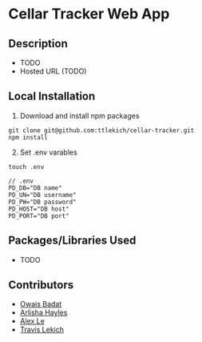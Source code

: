 # Cellar Tracker Web App

## Description

- TODO
- Hosted URL (TODO)

## Local Installation

1. Download and install npm packages

```
git clone git@github.com:ttlekich/cellar-tracker.git
npm install
```

2. Set .env varables

```
touch .env

// .env
PD_DB="DB name"
PD_UN="DB username"
PD_PW="DB password"
PD_HOST="DB host"
PD_PORT="DB port"
```

## Packages/Libraries Used

- TODO

## Contributors

- [Owais Badat](https://github.com/OwaisBadat)
- [Arlisha Hayles](https://github.com/Arlisha2019)
- [Alex Le](https://github.com/alexle512)
- [Travis Lekich](https://github.com/ttlekich)
